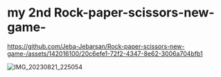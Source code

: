 # my 2nd Rock-paper-scissors-new-game-


https://github.com/Jeba-Jebarsan/Rock-paper-scissors-new-game-/assets/142016100/20c6efe1-72f2-4347-8e62-3006a704bfb1

![IMG_20230821_225054](https://github.com/Jeba-Jebarsan/Rock-paper-scissors-new-game-/assets/142016100/f41e9059-65f5-424d-a464-d1d082a11aaa)
